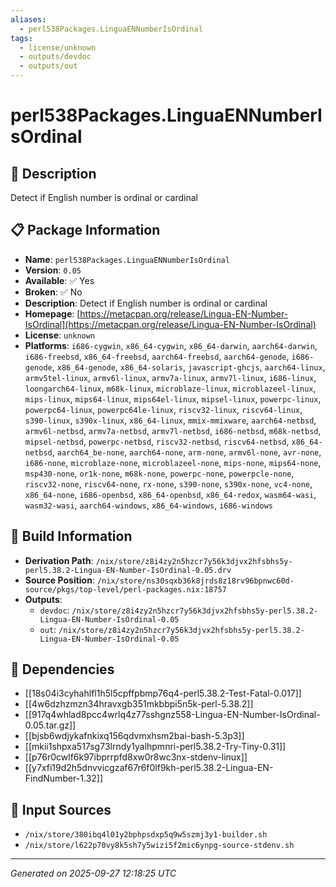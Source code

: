 ```yaml
---
aliases:
  - perl538Packages.LinguaENNumberIsOrdinal
tags:
  - license/unknown
  - outputs/devdoc
  - outputs/out
---
```


# perl538Packages.LinguaENNumberIsOrdinal

## 📝 Description

Detect if English number is ordinal or cardinal

## 📋 Package Information

- **Name**: `perl538Packages.LinguaENNumberIsOrdinal`
- **Version**: `0.05`
- **Available**: ✅ Yes
- **Broken**: ✅ No
- **Description**: Detect if English number is ordinal or cardinal
- **Homepage**: [https://metacpan.org/release/Lingua-EN-Number-IsOrdinal](https://metacpan.org/release/Lingua-EN-Number-IsOrdinal)
- **License**: `unknown`
- **Platforms**: `i686-cygwin`, `x86_64-cygwin`, `x86_64-darwin`, `aarch64-darwin`, `i686-freebsd`, `x86_64-freebsd`, `aarch64-freebsd`, `aarch64-genode`, `i686-genode`, `x86_64-genode`, `x86_64-solaris`, `javascript-ghcjs`, `aarch64-linux`, `armv5tel-linux`, `armv6l-linux`, `armv7a-linux`, `armv7l-linux`, `i686-linux`, `loongarch64-linux`, `m68k-linux`, `microblaze-linux`, `microblazeel-linux`, `mips-linux`, `mips64-linux`, `mips64el-linux`, `mipsel-linux`, `powerpc-linux`, `powerpc64-linux`, `powerpc64le-linux`, `riscv32-linux`, `riscv64-linux`, `s390-linux`, `s390x-linux`, `x86_64-linux`, `mmix-mmixware`, `aarch64-netbsd`, `armv6l-netbsd`, `armv7a-netbsd`, `armv7l-netbsd`, `i686-netbsd`, `m68k-netbsd`, `mipsel-netbsd`, `powerpc-netbsd`, `riscv32-netbsd`, `riscv64-netbsd`, `x86_64-netbsd`, `aarch64_be-none`, `aarch64-none`, `arm-none`, `armv6l-none`, `avr-none`, `i686-none`, `microblaze-none`, `microblazeel-none`, `mips-none`, `mips64-none`, `msp430-none`, `or1k-none`, `m68k-none`, `powerpc-none`, `powerpcle-none`, `riscv32-none`, `riscv64-none`, `rx-none`, `s390-none`, `s390x-none`, `vc4-none`, `x86_64-none`, `i686-openbsd`, `x86_64-openbsd`, `x86_64-redox`, `wasm64-wasi`, `wasm32-wasi`, `aarch64-windows`, `x86_64-windows`, `i686-windows`

## 🔧 Build Information

- **Derivation Path**: `/nix/store/z8i4zy2n5hzcr7y56k3djvx2hfsbhs5y-perl5.38.2-Lingua-EN-Number-IsOrdinal-0.05.drv`
- **Source Position**: `/nix/store/ns30sqxb36k8jrds8z18rv96bpnwc60d-source/pkgs/top-level/perl-packages.nix:18757`
- **Outputs**:
  - `devdoc`:  `/nix/store/z8i4zy2n5hzcr7y56k3djvx2hfsbhs5y-perl5.38.2-Lingua-EN-Number-IsOrdinal-0.05`
  - `out`:  `/nix/store/z8i4zy2n5hzcr7y56k3djvx2hfsbhs5y-perl5.38.2-Lingua-EN-Number-IsOrdinal-0.05`

## 🔗 Dependencies

- [[18s04i3cyhahlfl1h5l5cpffpbmp76q4-perl5.38.2-Test-Fatal-0.017]]
- [[4w6dzhzmzn34hravxgb351mkbbpi5n5k-perl-5.38.2]]
- [[917q4whlad8pcc4wrlq4z77sshgnz558-Lingua-EN-Number-IsOrdinal-0.05.tar.gz]]
- [[bjsb6wdjykafnkixq156qdvmxhsm2bai-bash-5.3p3]]
- [[mkii1shpxa517sg73lrndy1yalhpmnri-perl5.38.2-Try-Tiny-0.31]]
- [[p76r0cwlf6k97ibprrpfd8xw0r8wc3nx-stdenv-linux]]
- [[y7xfi19d2h5dnvvicgzaf67r6f0lf9kh-perl5.38.2-Lingua-EN-FindNumber-1.32]]

## 📁 Input Sources

- `/nix/store/380ibq4l01y2bphpsdxp5q9w5szmj3y1-builder.sh`
- `/nix/store/l622p70vy8k5sh7y5wizi5f2mic6ynpg-source-stdenv.sh`

---
*Generated on 2025-09-27 12:18:25 UTC*
